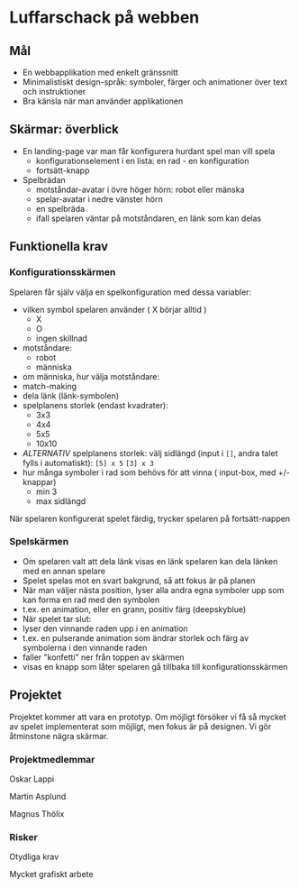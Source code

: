 # Luffarschack på webben

## Mål 

 - En webbapplikation med enkelt gränssnitt
 - Minimalistiskt design-språk: symboler, färger och animationer över text och instruktioner
 - Bra känsla när man använder applikationen

 

## Skärmar: överblick

 - En landing-page var man får konfigurera hurdant spel man vill spela
   - konfigurationselement i en lista: en rad - en konfiguration
   - fortsätt-knapp
 - Spelbrädan
   - motståndar-avatar i övre höger hörn: robot eller mänska
   - spelar-avatar i nedre vänster hörn
   - en spelbräda 
   - ifall spelaren väntar på motståndaren, en länk som kan delas

  
## Funktionella krav
 
### Konfigurationsskärmen

 Spelaren får själv välja en spelkonfiguration med dessa variabler:
  - vilken symbol spelaren använder ( X börjar alltid ) 
    - X
    - O
    - ingen skillnad
  - motståndare:
    - robot
    - människa
  - om människa, hur välja motståndare:
   - match-making
   - dela länk (länk-symbolen)
  - spelplanens storlek (endast kvadrater):
    - 3x3
    - 4x4
    - 5x5
    - 10x10
  - _ALTERNATIV_ spelplanens storlek: välj sidlängd (input i `[]`, andra talet fylls i automatiskt): 
        `[5] x 5` 
        `[3] x 3`
  - hur många symboler i rad som behövs för att vinna ( input-box, med +/- knappar)
    - min 3
    - max sidlängd
 
  När spelaren konfigurerat spelet färdig, trycker spelaren på fortsätt-nappen

### Spelskärmen

 - Om spelaren valt att dela länk visas en länk spelaren kan dela länken med en annan spelare
 - Spelet spelas mot en svart bakgrund, så att fokus är på planen
 - När man väljer nästa position, lyser alla andra egna symboler upp som kan forma en rad med den symbolen
  - t.ex. en animation, eller en grann, positiv färg (deepskyblue)
 - När spelet tar slut:
  - lyser den vinnande raden upp i en animation
   - t.ex. en pulserande animation som ändrar storlek och färg av symbolerna i den vinnande raden
  - faller "konfetti" ner från toppen av skärmen
  - visas en knapp som låter spelaren gå tillbaka till konfigurationsskärmen
  

## Projektet
 
Projektet kommer att vara en prototyp. Om möjligt försöker vi få så mycket av spelet implementerat som möjligt, men fokus är på designen. Vi gör åtminstone nägra skärmar.

### Projektmedlemmar

Oskar Lappi

Martin Asplund

Magnus Thölix

### Risker

Otydliga krav

Mycket grafiskt arbete
